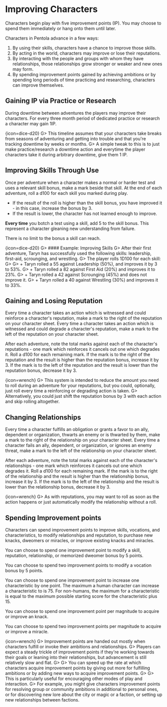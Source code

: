 # Improving Characters

Characters begin play with five improvement points (IP).
You may choose to spend them immediately or hang onto them until later.

Characters in Pentola advance in a few ways:

1. By using their skills, characters have a chance to improve those skills.
1. By acting in the world, characters may improve or lose their reputations.
1. By interacting with the people and groups with whom they have relationships, those relationships grow stronger or weaker and new ones may form.
1. By spending improvement points gained by achieving ambitions or by spending long periods of time practicing and researching, characters can improve themselves.

## Gaining IP via Practice or Research

During downtime between adventures the players may improve their characters.
For every three month period of dedicated practice or research a character may gain 1IP.

{icon=dice-d20}
G> This timeline assumes that your characters take breaks from seasons of adventuring and getting into trouble and that you're tracking downtime by weeks or months.
G> A simple tweak to this is to just make practice/research a downtime action and everytime the player characters take it during arbitrary downtime, give them 1 IP.

## Improving Skills Through Use

Once per adventure when a character makes a normal or harder test and uses a relevant skill bonus, make a mark beside that skill.
At the end of each adventure, roll a d100 for each skill you marked during play.

+ If the result of the roll is higher than the skill bonus, you have improved it - in this case, increase the bonus by 3.
+ If the result is lower, the character has not learned enough to improve.

**Every time** you botch a test using a skill, add 5 to the skill bonus.
This represent a character gleaning new understanding from failure.

There is no limit to the bonus a skill can reach.

{icon=dice-d20}
G> #### Example: Improving Skills
G> After their first adventure, Taryn has successfully used the following skills: leadership, first-aid, scrounging, and wrestling.
G> The player rolls 1D100 for each skill:
G>
G> + Taryn rolled a 55 against Leadership (50%), and improves it by 3 to 53%.
G> + Taryn rolled a 82 against First Aid (20%) and improves it to 23%.
G> + Taryn rolled a 42 against Scrounging (45%) and does not improve it.
G> + Taryn rolled a 40 against Wrestling (30%) and improves it to 33%.

## Gaining and Losing Reputation

Every time a character takes an action which is witnessed and could reinforce a character's reputation, make a mark to the right of the reputation on your character sheet.
Every time a character takes an action which is witnessed and could degrade a character's reputation, make a mark to the left of the reputation on your character sheet.

After each adventure, note the total marks against each of the character's reputations - one mark which reinforces it cancels out one which degrades it.
Roll a d100 for each remaining mark.
If the mark is to the right of the reputation and the result is higher than the reputation bonus, increase it by 3.
If the mark is to the left of the reputation and the result is lower than the reputation bonus, decrease it by 3.

{icon=wrench}
G> This system is intended to reduce the amount you need to roll during an adventure for your reputations, but you could, optionally, just roll every time a reinforcing or degrading action is taken.
G> Alternatively, you could just shift the reputation bonus by 3 with each action and skip rolling altogether.

## Changing Relationships

Every time a character fulfills an obligation or grants a favor to an ally, dependent or organization, thwarts an enemy or is thwarted by them, make a mark to the right of the relationship on your character sheet.
Every time a character fails an ally, dependent, or organization, or ignores an enemy threat, make a mark to the left of the relationship on your character sheet.

After each adventure, note the total marks against each of the character's relationships - one mark which reinforces it cancels out one which degrades it.
Roll a d100 for each remaining mark.
If the mark is to the right of the relationship and the result is higher than the relationship bonus, increase it by 3.
If the mark is to the left of the relationship and the result is lower than the relationship bonus, decrease it by 3.

{icon=wrench}
G> As with reputations, you may want to roll as soon as the action happens or just automatically modify the relationship without a roll.

## Spending Improvement points

Characters can spend improvement points to improve skills, vocations, and characteristics, to modify relationships and reputation, to purchase new knacks, dweomers or miracles, or improve existing knacks and miracles.

You can choose to spend one improvement point to modify a skill, reputation, relationship, or memorized dweomer bonus by 5 points.

You can choose to spend two improvement points to modify a vocation bonus by 5 points.

You can choose to spend one improvement point to increase one characteristic by one point.
The maximum a human character can increase a characteristic to is 75.
For non-humans, the maximum for a characteristic is equal to the maximum possible starting score for the characteristic plus 15.

You can choose to spend one improvement point per magnitude to acquire or improve an knack.

You can choose to spend two improvement points per magnitude to acquire or improve a miracle.

{icon=wrench}
G> Improvement points are handed out mostly when characters fulfill or invoke their ambitions and relationships.
G> Players can expect a steady trickle of improvement points if they're working towards their goals or leaning into their relationships, but advancement is still relatively slow and flat.
G>
G> You can speed up the rate at which characters acquire improvement points by giving out more for fulfilling ambitions or by adding new ways to acquire improvement points.
G>
G> This is particularly useful for encouraging other modes of play and interaction.
G> For example, you might give characters improvement points for resolving group or community ambitions in additional to personal ones, or for discovering new lore about the city or magic or a faction, or setting up new relationships between factions.
